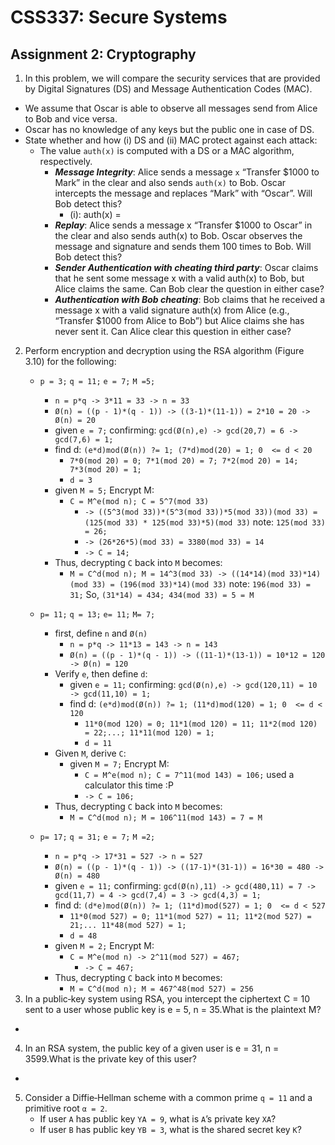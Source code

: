 CSS337: Secure Systems
===

Assignment 2: Cryptography
---

1. In this problem, we will compare the security services that are provided by Digital Signatures (DS) and Message Authentication Codes (MAC).
  - We assume that Oscar is able to observe all messages send from Alice to Bob and vice versa. 
  - Oscar has no knowledge of any keys but the public one in case of DS. 
  - State whether and how (i) DS and (ii) MAC protect against each attack: 
      + The value `auth(x)` is computed with a DS or a MAC algorithm, respectively.
          - **_Message Integrity_**: Alice sends a message `x` “Transfer $1000 to Mark” in the clear and also sends `auth(x)` to Bob. Oscar intercepts the message and replaces “Mark” with “Oscar”. Will Bob detect this?
              + (i): auth(x) = 
          - _**Replay**_: Alice sends a message x “Transfer $1000 to Oscar” in the clear and also sends auth(x) to Bob. Oscar observes the message and signature and sends them 100 times to Bob. Will Bob detect this?
          - _**Sender Authentication with cheating third party**_: Oscar claims that he sent some message x with a valid auth(x) to Bob, but Alice claims the same. Can Bob clear the question in either case?
          - _**Authentication with Bob cheating**_: Bob claims that he received a message x with a valid signature auth(x) from Alice (e.g., “Transfer $1000 from Alice to Bob”) but Alice claims she has never sent it. Can Alice clear this question in either case?
2. Perform encryption and decryption using the RSA algorithm (Figure 3.10) for the following:
    - `p = 3;` `q = 11;` `e = 7;` `M =5;`
      + `n = p*q -> 3*11 = 33 -> n = 33`
      + `Ø(n) = ((p - 1)*(q - 1)) -> ((3-1)*(11-1)) = 2*10 = 20 -> Ø(n) = 20`
      + given `e = 7;` confirming: `gcd(Ø(n),e) -> gcd(20,7) = 6 -> gcd(7,6) = 1;`
      + find d: `(e*d)mod(Ø(n)) ?= 1; (7*d)mod(20) = 1; 0  <= d < 20`
        * `7*0(mod 20) = 0; 7*1(mod 20) = 7; 7*2(mod 20) = 14; 7*3(mod 20) = 1;`
        * `d = 3`
      + given `M = 5;` Encrypt M:
        * `C = M^e(mod n); C = 5^7(mod 33)`
          - `-> ((5^3(mod 33))*(5^3(mod 33))*5(mod 33))(mod 33) =  (125(mod 33) * 125(mod 33)*5)(mod 33)` note: `125(mod 33) = 26;`
          - `-> (26*26*5)(mod 33) = 3380(mod 33) = 14` 
          - `-> C = 14;`
      + Thus, decrypting `C` back into `M` becomes:
        * `M = C^d(mod n); M = 14^3(mod 33) -> ((14*14)(mod 33)*14)(mod 33) = (196(mod 33)*14)(mod 33)` note: `196(mod 33) = 31;` So, `(31*14) = 434; 434(mod 33) = 5 = M`

    - `p= 11;` `q = 13;` `e= 11;` `M= 7;`
      + first, define `n` and `Ø(n)`
          - `n = p*q -> 11*13 = 143 -> n = 143`
          - `Ø(n) = ((p - 1)*(q - 1)) -> ((11-1)*(13-1)) = 10*12 = 120 -> Ø(n) = 120`
      + Verify `e`, then define `d`:
          - given `e = 11;` confirming: `gcd(Ø(n),e) -> gcd(120,11) = 10 -> gcd(11,10) = 1;`
          - find d: `(e*d)mod(Ø(n)) ?= 1; (11*d)mod(120) = 1; 0  <= d < 120`
              * `11*0(mod 120) = 0; 11*1(mod 120) = 11; 11*2(mod 120) = 22;...; 11*11(mod 120) = 1;`
              * `d = 11`
      + Given `M`, derive `C`: 
          * given `M = 7;` Encrypt M:
              * `C = M^e(mod n); C = 7^11(mod 143) = 106;` used a calculator this time :P
              * `-> C = 106;`
      + Thus, decrypting `C` back into `M` becomes:
        * `M = C^d(mod n); M = 106^11(mod 143) = 7 = M`
    - `p= 17;` `q = 31;` `e = 7;` `M =2;`
      + `n = p*q -> 17*31 = 527 -> n = 527`
      + `Ø(n) = ((p - 1)*(q - 1)) -> ((17-1)*(31-1)) = 16*30 = 480 -> Ø(n) = 480`
      + given `e = 11;` confirming: `gcd(Ø(n),11) -> gcd(480,11) = 7 -> gcd(11,7) = 4 -> gcd(7,4) = 3 -> gcd(4,3) = 1;`
      + find d: `(d*e)mod(Ø(n)) ?= 1; (11*d)mod(527) = 1; 0  <= d < 527`
        * `11*0(mod 527) = 0; 11*1(mod 527) = 11; 11*2(mod 527) = 21;... 11*48(mod 527) = 1;`
        * `d = 48`
      + given `M = 2;` Encrypt M:
        * `C = M^e(mod n) -> 2^11(mod 527) = 467;`
          - `-> C = 467;`
      + Thus, decrypting `C` back into `M` becomes:
        * `M = C^d(mod n); M = 467^48(mod 527) = 256`
3. In a public‐key system using RSA, you intercept the ciphertext C = 10 sent to a user whose public key is e = 5, n = 35.What is the plaintext M?
  - 
4. In an RSA system, the public key of a given user is e = 31, n = 3599.What is the private key of this user?
  - 
5. Consider a Diffie‐Hellman scheme with a common prime `q = 11` and a primitive root `α = 2`.
    - If user `A` has public key `YA = 9`, what is `A`’s private key `XA`?
    - If user `B` has public key `YB = 3`, what is the shared secret key `K`?